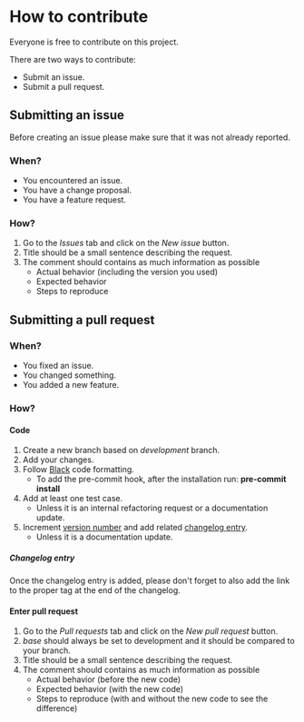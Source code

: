 # How to contribute

Everyone is free to contribute on this project.

There are two ways to contribute:

- Submit an issue.
- Submit a pull request.

## Submitting an issue

Before creating an issue please make sure that it was not already reported.

### When?

- You encountered an issue.
- You have a change proposal.
- You have a feature request.

### How?

1) Go to the *Issues* tab and click on the *New issue* button.
2) Title should be a small sentence describing the request.
3) The comment should contains as much information as possible
    * Actual behavior (including the version you used)
    * Expected behavior
    * Steps to reproduce

## Submitting a pull request

### When?

- You fixed an issue.
- You changed something.
- You added a new feature.

### How?

#### Code

1) Create a new branch based on *development* branch.
2) Add your changes.
3) Follow [Black](https://black.readthedocs.io/en/stable/) code formatting.
    * To add the pre-commit hook, after the installation run: **pre-commit install**
4) Add at least one test case.
    * Unless it is an internal refactoring request or a documentation update.
5) Increment [version number](https://semver.org) and add related [changelog entry](https://keepachangelog.com/en/1.0.0/).
    * Unless it is a documentation update.

##### Changelog entry

Once the changelog entry is added, please don't forget to also add the link to the proper tag at the end of the changelog.

#### Enter pull request

1) Go to the *Pull requests* tab and click on the *New pull request* button.
2) *base* should always be set to development and it should be compared to your branch.
3) Title should be a small sentence describing the request.
3) The comment should contains as much information as possible
    * Actual behavior (before the new code)
    * Expected behavior (with the new code)
    * Steps to reproduce (with and without the new code to see the difference)
